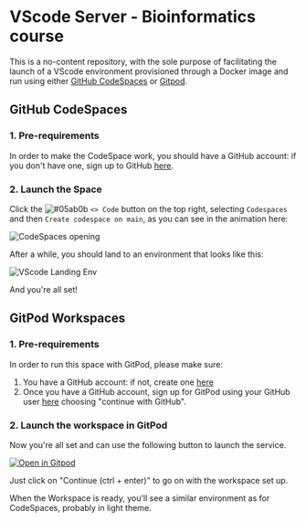 # VScode Server - Bioinformatics course

This is a no-content repository, with the sole purpose of facilitating the launch of a VScode environment provisioned through a Docker image and run using either [GitHub CodeSpaces](https://docs.github.com/en/codespaces/overview) or [Gitpod](https://www.gitpod.io/docs/introduction).

## GitHub CodeSpaces

### 1. Pre-requirements

In order to make the CodeSpace work, you should have a GitHub account: if you don't have one, sign up to GitHub [here](https://github.com/signup).

### 2. Launch the Space

Click the ![#05ab0b](https://placehold.co/15x15/05ab0b/05ab0b.png) `<> Code` button on the top right, selecting `Codespaces` and then `Create codespace on main`, as you can see in the animation here:

![CodeSpaces opening](./imgs/codespaces_opening.gif)

After a while, you should land to an environment that looks like this:

![VScode Landing Env](./imgs/landing_vscode.png)

And you're all set!

## GitPod Workspaces

### 1. Pre-requirements

In order to run this space with GitPod, please make sure:

1. You have a GitHub account: if not, create one [here](https://github.com/signup)
2. Once you have a GitHub account, sign up for GitPod using your GitHub user [here](https://gitpod.io/login/) choosing "continue with GitHub".


### 2. Launch the workspace in GitPod

Now you're all set and can use the following button to launch the service.

[![Open in Gitpod](https://gitpod.io/button/open-in-gitpod.svg)](https://gitpod.io/#https://github.com/Michele1803/class-variantcalling/)

Just click on "Continue (ctrl + enter)" to go on with the workspace set up.

When the Workspace is ready, you'll see a similar environment as for CodeSpaces, probably in light theme.
